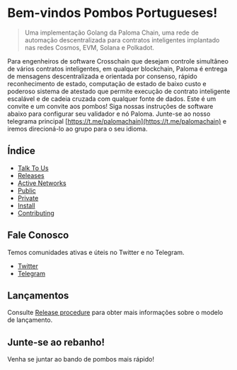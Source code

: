 # Bem-vindos Pombos Portugueses!
> Uma implementação Golang da Paloma Chain, uma rede de automação descentralizada para contratos inteligentes
> implantado nas redes Cosmos, EVM, Solana e Polkadot.

Para engenheiros de software Crosschain que desejam controle simultâneo de vários contratos inteligentes, em qualquer blockchain, Paloma é entrega de mensagens descentralizada e orientada por consenso, rápido reconhecimento de estado, computação de estado de baixo custo e poderoso sistema de atestado que permite execução de contrato inteligente escalável e de cadeia cruzada com qualquer fonte de dados. Este é um convite e um convite aos pombos! Siga nossas instruções de software abaixo para configurar seu validador e nó Paloma. Junte-se ao nosso telegrama principal [https://t.me/palomachain](https://t.me/palomachain) e iremos direcioná-lo ao grupo para o seu idioma.

## Índice
- [Talk To Us](#talk-to-us)
- [Releases](#releases)
- [Active Networks](#active-networks)
- [Public](#public)
- [Private](#private)
- [Install](#install)
- [Contributing](CONTRIBUTING.md)

## Fale Conosco
Temos comunidades ativas e úteis no Twitter e no Telegram.
* [Twitter](https://twitter.com/paloma_chain)
* [Telegram](https://t.me/palomachain)

## Lançamentos
Consulte [Release procedure](CONTRIBUTING.md#release-procedure) para obter mais informações sobre o modelo de lançamento.

## Junte-se ao rebanho!
Venha se juntar ao bando de pombos mais rápido!
